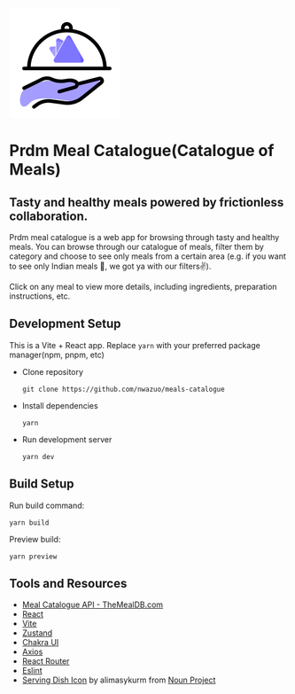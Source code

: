 ![](./src/assets/paradimemeals.svg)

# Prdm Meal Catalogue(Catalogue of Meals)

## Tasty and healthy meals powered by frictionless collaboration. 

Prdm meal catalogue is a web app for browsing through tasty and healthy meals. You can browse through our catalogue of meals, filter them by category and choose to see only meals from a certain area (e.g. if you want to see only Indian meals 🙂, we got ya with our filters✌). 

Click on any meal to view more details, including ingredients, preparation instructions, etc. 

## Development Setup

This is a Vite + React app. Replace `yarn` with your preferred package manager(npm, pnpm, etc)

- Clone repository

  ```
  git clone https://github.com/nwazuo/meals-catalogue
  ```

* Install dependencies

  ```
  yarn
  ```

* Run development server

  ```
  yarn dev
  ```

## Build Setup

Run build command: 

```
yarn build
```

Preview build: 

```
yarn preview
```

## Tools and Resources

* [Meal Catalogue API - TheMealDB.com](https://www.themealdb.com/)
* [React](https://reactjs.org)
* [Vite](https://vitejs.dev/)
* [Zustand](https://github.com/pmndrs/zustand)
* [Chakra UI](https://chakra-ui.com)
* [Axios](https://axios-http.com/)
* [React Router](https://reactrouter.com/)
* [Eslint](https://eslint.org/)
* [Serving Dish Icon](https://thenounproject.com/browse/icons/term/serving-dish) by alimasykurm from [Noun Project](https://thenounproject.com)

